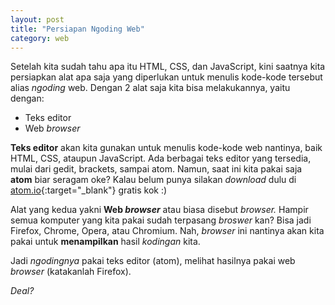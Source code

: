 ```yaml
---
layout: post
title: "Persiapan Ngoding Web"
category: web
---
```


Setelah kita sudah tahu apa itu HTML, CSS, dan JavaScript, kini saatnya kita persiapkan alat apa saja yang diperlukan untuk menulis kode-kode tersebut alias *ngoding* web. Dengan 2 alat saja kita bisa melakukannya, yaitu dengan:
- Teks editor
- Web *browser*

**Teks editor** akan kita gunakan untuk menulis kode-kode web nantinya, baik HTML, CSS, ataupun JavaScript. Ada berbagai teks editor yang tersedia, mulai dari gedit, brackets, sampai atom. Namun, saat ini kita pakai saja **atom** biar seragam oke? Kalau belum punya silakan *download* dulu di [atom.io](https://atom.io){:target="_blank"} gratis kok :)

Alat yang kedua yakni **Web *browser*** atau biasa disebut *browser.* Hampir semua komputer yang kita pakai sudah terpasang *broswer* kan? Bisa jadi Firefox, Chrome, Opera, atau Chromium. Nah, *browser* ini nantinya akan kita pakai untuk **menampilkan** hasil *kodingan* kita.

Jadi *ngodingnya* pakai teks editor (atom), melihat hasilnya pakai web *browser* (katakanlah Firefox).

*Deal?*
